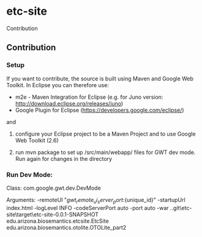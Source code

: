 etc-site
============

Contribution


Contribution
----------

### Setup
If you want to contribute, the source is built using Maven and Google Web Toolkit.
In Eclipse you can therefore use:
* m2e - Maven Integration for Eclipse (e.g. for Juno version: http://download.eclipse.org/releases/juno)
* Google Plugin for Eclipse (https://developers.google.com/eclipse/)

and 

1. configure your Eclipse project to be a Maven Project and to use Google Web Toolkit (2.6)

2. run mvn package to set up /src/main/webapp/ files for GWT dev mode. Run again for changes in the directory

### Run Dev Mode:

Class:
com.google.gwt.dev.DevMode

Arguments:
-remoteUI "${gwt_remote_ui_server_port}:${unique_id}" -startupUrl index.html -logLevel INFO -codeServerPort auto -port auto -war ..git\etc-site\target\etc-site-0.0.1-SNAPSHOT edu.arizona.biosemantics.etcsite.EtcSite edu.arizona.biosemantics.otolite.OTOLite_part2

